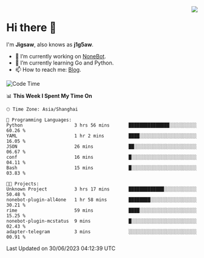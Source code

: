<a href="#">
  <img align="right" src="https://github-readme-stats.vercel.app/api?username=j1g5awi&count_private=true&show_icons=true&title_color=80070B&text_color=B3B3B3&bg_color=212121&icon_color=80070B" />
</a>

# Hi there 👋

I'm **Jigsaw**, also knows as **j1g5aw**.

- 🔭 I’m currently working on [NoneBot](https://github.com/nonebot).
- 🌱 I’m currently learning Go and Python.
- 📫 How to reach me: [Blog](https://blog.maddestroyer.xyz/).

<!--START_SECTION:waka-->
![Code Time](http://img.shields.io/badge/Code%20Time-1%2C140%20hrs%2054%20mins-blue)

📊 **This Week I Spent My Time On** 

```text
🕑︎ Time Zone: Asia/Shanghai

💬 Programming Languages: 
Python                   3 hrs 56 mins       ███████████████░░░░░░░░░░   60.26 % 
YAML                     1 hr 2 mins         ████░░░░░░░░░░░░░░░░░░░░░   16.05 % 
JSON                     26 mins             ██░░░░░░░░░░░░░░░░░░░░░░░   06.67 % 
conf                     16 mins             █░░░░░░░░░░░░░░░░░░░░░░░░   04.11 % 
Bash                     15 mins             █░░░░░░░░░░░░░░░░░░░░░░░░   03.83 % 

🐱‍💻 Projects: 
Unknown Project          3 hrs 17 mins       █████████████░░░░░░░░░░░░   50.48 % 
nonebot-plugin-all4one   1 hr 58 mins        ████████░░░░░░░░░░░░░░░░░   30.21 % 
rime                     59 mins             ████░░░░░░░░░░░░░░░░░░░░░   15.25 % 
nonebot-plugin-mcstatus  9 mins              █░░░░░░░░░░░░░░░░░░░░░░░░   02.43 % 
adapter-telegram         3 mins              ░░░░░░░░░░░░░░░░░░░░░░░░░   00.91 % 
```


 Last Updated on 30/06/2023 04:12:39 UTC
<!--END_SECTION:waka-->
